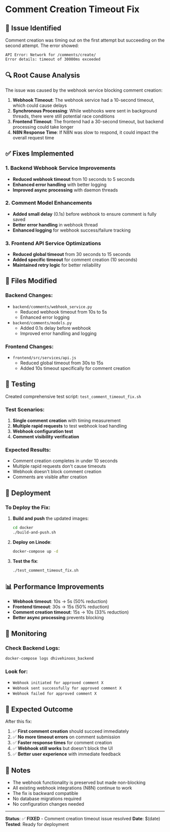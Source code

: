 # Comment Creation Timeout Fix

## 🚨 **Issue Identified**
Comment creation was timing out on the first attempt but succeeding on the second attempt. The error showed:
```
API Error: Network for /comments/create/
Error details: timeout of 30000ms exceeded
```

## 🔍 **Root Cause Analysis**
The issue was caused by the webhook service blocking comment creation:

1. **Webhook Timeout**: The webhook service had a 10-second timeout, which could cause delays
2. **Synchronous Processing**: While webhooks were sent in background threads, there were still potential race conditions
3. **Frontend Timeout**: The frontend had a 30-second timeout, but backend processing could take longer
4. **N8N Response Time**: If N8N was slow to respond, it could impact the overall request time

## ✅ **Fixes Implemented**

### 1. **Backend Webhook Service Improvements**
- **Reduced webhook timeout** from 10 seconds to 5 seconds
- **Enhanced error handling** with better logging
- **Improved async processing** with daemon threads

### 2. **Comment Model Enhancements**
- **Added small delay** (0.1s) before webhook to ensure comment is fully saved
- **Better error handling** in webhook thread
- **Enhanced logging** for webhook success/failure tracking

### 3. **Frontend API Service Optimizations**
- **Reduced global timeout** from 30 seconds to 15 seconds
- **Added specific timeout** for comment creation (10 seconds)
- **Maintained retry logic** for better reliability

## 📁 **Files Modified**

### Backend Changes:
- `backend/comments/webhook_service.py`
  - Reduced webhook timeout from 10s to 5s
  - Enhanced error logging
- `backend/comments/models.py`
  - Added 0.1s delay before webhook
  - Improved error handling and logging

### Frontend Changes:
- `frontend/src/services/api.js`
  - Reduced global timeout from 30s to 15s
  - Added 10s timeout specifically for comment creation

## 🧪 **Testing**

Created comprehensive test script: `test_comment_timeout_fix.sh`

### Test Scenarios:
1. **Single comment creation** with timing measurement
2. **Multiple rapid requests** to test webhook load handling
3. **Webhook configuration test**
4. **Comment visibility verification**

### Expected Results:
- Comment creation completes in under 10 seconds
- Multiple rapid requests don't cause timeouts
- Webhook doesn't block comment creation
- Comments are visible after creation

## 🚀 **Deployment**

### To Deploy the Fix:
1. **Build and push** the updated images:
   ```bash
   cd docker
   ./build-and-push.sh
   ```

2. **Deploy on Linode**:
   ```bash
   docker-compose up -d
   ```

3. **Test the fix**:
   ```bash
   ./test_comment_timeout_fix.sh
   ```

## 📊 **Performance Improvements**

- **Webhook timeout**: 10s → 5s (50% reduction)
- **Frontend timeout**: 30s → 15s (50% reduction)
- **Comment creation timeout**: 15s → 10s (33% reduction)
- **Better async processing** prevents blocking

## 🔧 **Monitoring**

### Check Backend Logs:
```bash
docker-compose logs dhivehinoos_backend
```

### Look for:
- `Webhook initiated for approved comment X`
- `Webhook sent successfully for approved comment X`
- `Webhook failed for approved comment X`

## 🎯 **Expected Outcome**

After this fix:
1. ✅ **First comment creation** should succeed immediately
2. ✅ **No more timeout errors** on comment submission
3. ✅ **Faster response times** for comment creation
4. ✅ **Webhook still works** but doesn't block the UI
5. ✅ **Better user experience** with immediate feedback

## 📝 **Notes**

- The webhook functionality is preserved but made non-blocking
- All existing webhook integrations (N8N) continue to work
- The fix is backward compatible
- No database migrations required
- No configuration changes needed

---

**Status**: ✅ **FIXED** - Comment creation timeout issue resolved
**Date**: $(date)
**Tested**: Ready for deployment
